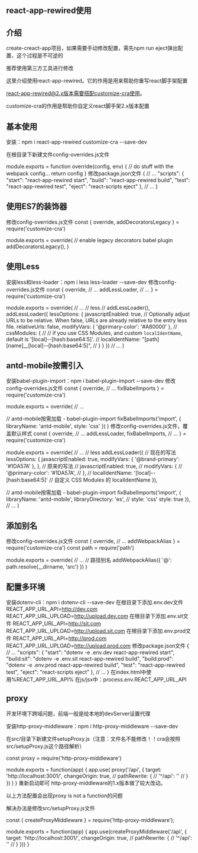 ## react-app-rewired使用
## 介绍
create-creact-app项目，如果需要手动修改配置，需先npm run eject弹出配置，这个过程是不可逆的

推荐使用第三方工具进行修改

这里介绍使用react-app-rewired。它的作用是用来帮助你重写react脚手架配置

react-app-rewired@2.x版本需要搭配customize-cra使用。

customize-cra的作用是帮助你自定义react脚手架2.x版本配置

## 基本使用
安装：npm i react-app-rewired customize-cra --save-dev

在根目录下新建文件config-overrides.js文件

module.exports = function override(config, env) {
  // do stuff with the webpack config...
  return config
}
修改package.json文件
{
  // ...
  "scripts": {
    "start": "react-app-rewired start",
    "build": "react-app-rewired build",
    "test": "react-app-rewired test",
    "eject": "react-scripts eject"
  },
  // ...
}
## 使用ES7的装饰器
修改config-overrides.js文件
const {
  override,
  addDecoratorsLegacy
} = require('customize-cra')

module.exports = override(
  // enable legacy decorators babel plugin
  addDecoratorsLegacy(),
)
## 使用Less
安装less和less-loader：npm i less less-loader --save-dev
修改config-overrides.js文件
const {
  override,
  // ...
  addLessLoader,
  // ...
} = require('customize-cra')

module.exports = override(
  // ...
  // less
  // addLessLoader(),
  addLessLoader({
    lessOptions: {
      javascriptEnabled: true,
      // Optionally adjust URLs to be relative. When false, URLs are already relative to the entry less file.
      relativeUrls: false,
      modifyVars: { '@primary-color': '#A80000' },
      // cssModules: {
      //   // if you use CSS Modules, and custom `localIdentName`, default is '[local]--[hash:base64:5]'.
      //   localIdentName: "[path][name]__[local]--[hash:base64:5]",
      // }
    } 
  })
  // ...
)
## antd-mobile按需引入
安装babel-plugin-import：npm i babel-plugin-import --save-dev
修改config-overrides.js文件
const {
  override,
  // ...
  fixBabelImports
} = require('customize-cra')

module.exports = override(
  // ...

  // antd-mobile按需加载 - babel-plugin-import
  fixBabelImports('import', {
    libraryName: 'antd-mobile',
    style: 'css'
  })
)
修改config-overrides.js文件，覆盖默认样式
const {
  override,
  // ...
  addLessLoader,
  fixBabelImports,
  // ...
} = require('customize-cra')

module.exports = override(
  // ...
  // less
  addLessLoader({
    // 现在的写法
    lessOptions: {
      javascriptEnabled: true,
      modifyVars: { '@brand-primary': '#1DA57A' },
    },
    // 原来的写法
    // javascriptEnabled: true,
    // modifyVars: {
    //   '@primary-color': '#1DA57A',
    // },
    // localIdentName: '[local]--[hash:base64:5]' // 自定义 CSS Modules 的 localIdentName
  }),

  // antd-mobile按需加载 - babel-plugin-import
  fixBabelImports('import', {
    libraryName: 'antd-mobile',
    libraryDirectory: 'es',
    // style: 'css'
    style: true
  }),
  // ...
)
## 添加别名
修改config-overrides.js文件
const {
  override,
  // ...
  addWebpackAlias
} = require('customize-cra')
const path = require('path')

module.exports = override(
  // ...
  // 路径别名
  addWebpackAlias({
    '@': path.resolve(__dirname, 'src')
  })
)
## 配置多环境
安装dotenv-cli：npm i dotenv-cli --save-dev
在根目录下添加.env.dev文件
REACT_APP_URL_API=http://dev.com
REACT_APP_URL_UPLOAD=http://upload.dev.com
在根目录下添加.env.sit文件
REACT_APP_URL_API=http://sit.com
REACT_APP_URL_UPLOAD=http://upload.sit.com
在根目录下添加.env.prod文件
REACT_APP_URL_API=http://prod.com
REACT_APP_URL_UPLOAD=http://upload.prod.com
修改package.json文件
{
  // ...
  "scripts": {
    "start": "dotenv -e .env.dev react-app-rewired start",
    "build:sit": "dotenv -e .env.sit react-app-rewired build",
    "build:prod": "dotenv -e .env.prod react-app-rewired build",
    "test": "react-app-rewired test",
    "eject": "react-scripts eject"
  },
  // ...
}
在index.html中使用%REACT_APP_URL_API%
在js/jsx中：process.env.REACT_APP_URL_API
## proxy
开发环境下跨域问题，前端一般是给本地的devServer设置代理

安装http-proxy-middleware：npm i http-proxy-middleware --save-dev

在src/目录下新建文件setupProxy.js（注意：文件名不能修改！！cra会按照src/setupProxy.js这个路径解析）

const proxy = require('http-proxy-middleware')

module.exports = function(app) {
  app.use(
    proxy('/api', {
      target: 'http://localhost:3001/',
      changeOrigin: true,
      // pathRewrite: {
      //   '^/api': ''
      // }
    })
  )
}
重新启动即可
http-proxy-middleware的1.x版本做了较大改动。

以上方法配置会出现proxy is not a function的问题

解决办法是修改src/setupProxy.js文件

const { createProxyMiddleware } = require('http-proxy-middleware');

module.exports = function(app) {
  app.use(createProxyMiddleware('/api', {
    target: 'http://localhost:3001/',
    changeOrigin: true,
    // pathRewrite: {
    //   '^/api': ''
    // }
  }))
}